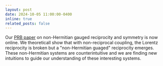 ```yaml
---
layout: post
date: 2024-10-05 11:00:00-0400
inline: true
related_posts: false
---
```


Our [PRB paper](https://journals.aps.org/prb/abstract/10.1103/PhysRevB.110.134102) on non-Hermitian gauged reciprocity and symmetry is now online. We theoreticall
show that with non-reciprocal coupling, the Lorentz reciprocity is broken but a "non-Hermitian guaged" reciprocity emerges. These non-Hermitian systems 
are counterintuitive and we are finding new intuitions to guide our understanding of these interesting systems.
